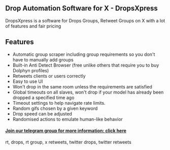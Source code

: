 ## Drop Automation Software for X - DropsXpress

 DropsXpress is a software for Drops Groups, Retweet Groups on X with a lot of features and fair pricing

## Features

- Automatic group scraper including group requirements so you don't have to manually add groups 
- Built-in Anti Detect Browser (free unlike others that require you to buy Dolphyn profiles)
- Retweets clients or users correctly
- Easy to use UI
- Won't drop in the same room unless the requirements are satisfied
- Global timeouts on all slaves, won't drop if your model has already been dropped a specified time ago
- Timeout settings to help navigate rate limits.
- Random gifs chosen by a given keyword
- Drop speed can be adjusted
- Randomised actions to emulate human-like behavior

#### [Join our telegram group for more information: click here](https://t.me/DropsXpress)

rt, drops, rt group, x retweets, twitter drops, twitter retweets

